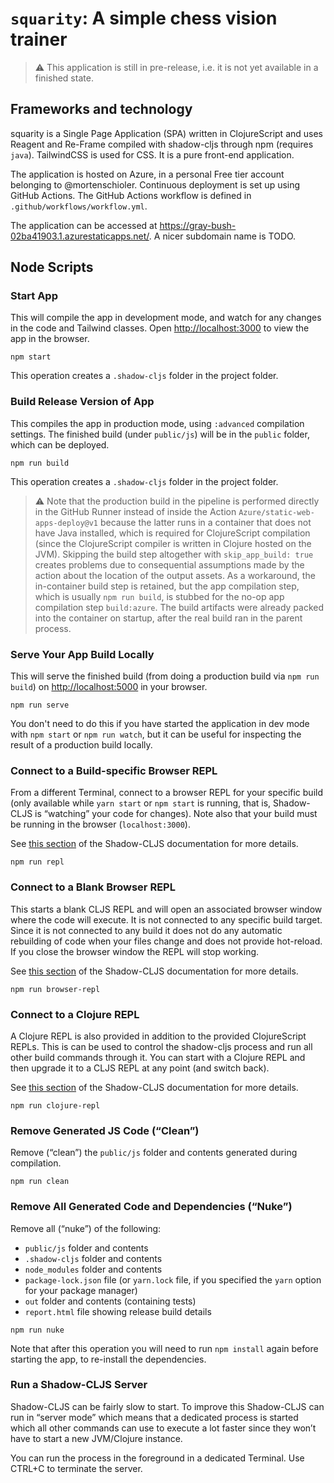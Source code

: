 # `squarity`: A simple chess vision trainer
> ⚠️ This application is still in pre-release, i.e. it is not yet available in a finished state.

## Frameworks and technology
squarity is a Single Page Application (SPA) written in ClojureScript and uses Reagent and Re-Frame compiled with shadow-cljs through npm (requires `java`). TailwindCSS is used for CSS. It is a pure front-end application.

The application is hosted on Azure, in a personal Free tier account belonging to @mortenschioler. Continuous deployment is set up using GitHub Actions. The GitHub Actions workflow is defined in `.github/workflows/workflow.yml`.

The application can be accessed at https://gray-bush-02ba41903.1.azurestaticapps.net/. A nicer subdomain name is TODO.

## Node Scripts

### Start App

This will compile the app in development mode, and watch for any changes in the code and Tailwind classes.
Open [http://localhost:3000](http://localhost:3000) to view the app in the browser.

```
npm start
```

This operation creates a `.shadow-cljs` folder in the project folder.

### Build Release Version of App

This compiles the app in production mode, using `:advanced` compilation settings. The finished build (under `public/js`) will be in the `public` folder, which can be deployed.

```
npm run build
```

This operation creates a `.shadow-cljs` folder in the project folder.

> ⚠️ Note that the production build in the pipeline is performed directly in the GitHub Runner instead of inside the Action `Azure/static-web-apps-deploy@v1` because the latter
> runs in a container that does not have Java installed, which is required for ClojureScript compilation (since the ClojureScript compiler is written in Clojure hosted on the JVM). 
> Skipping the build step altogether with `skip_app_build: true` creates problems due to consequential assumptions made by the action about the location of the output assets. As a workaround,
> the in-container build step is retained, but the app compilation step, which is usually `npm run build`, is stubbed for the no-op app compilation step `build:azure`. The build artifacts were already packed into the container on startup, after the real build ran in the parent process.

### Serve Your App Build Locally

This will serve the finished build (from doing a production build via `npm run build`) on [http://localhost:5000](http://localhost:5000) in your browser.

```
npm run serve
```

You don't need to do this if you have started the application in dev mode with `npm start` or `npm run watch`, but it can be useful for inspecting the result of a production build locally.

### Connect to a Build-specific Browser REPL

From a different Terminal, connect to a browser REPL for your specific build (only available while `yarn start` or `npm start` is running, that is, Shadow-CLJS is “watching” your code for changes). Note also that your build must be running in the browser (`localhost:3000`).

See [this section](https://shadow-cljs.github.io/docs/UsersGuide.html#build-repl) of the Shadow-CLJS documentation for more details.

```
npm run repl
```

### Connect to a Blank Browser REPL

This starts a blank CLJS REPL and will open an associated browser window where the code will execute. It is not connected to any specific build target. Since it is not connected to any build it does not do any automatic rebuilding of code when your files change and does not provide hot-reload. If you close the browser window the REPL will stop working.

See [this section](https://shadow-cljs.github.io/docs/UsersGuide.html#browser-repl) of the Shadow-CLJS documentation for more details.

```
npm run browser-repl
```

### Connect to a Clojure REPL

A Clojure REPL is also provided in addition to the provided ClojureScript REPLs. This is can be used to control the shadow-cljs process and run all other build commands through it. You can start with a Clojure REPL and then upgrade it to a CLJS REPL at any point (and switch back).

See [this section](https://shadow-cljs.github.io/docs/UsersGuide.html#_clojure_repl) of the Shadow-CLJS documentation for more details.

```
npm run clojure-repl
```

### Remove Generated JS Code (“Clean”)

Remove (“clean”) the `public/js` folder and contents generated during compilation.

```
npm run clean
```

### Remove All Generated Code and Dependencies (“Nuke”)

Remove all (“nuke”) of the following:

- `public/js` folder and contents
- `.shadow-cljs` folder and contents
- `node_modules` folder and contents
- `package-lock.json` file (or `yarn.lock` file, if you specified the `yarn` option for your package manager)
- `out` folder and contents (containing tests)
- `report.html` file showing release build details

```
npm run nuke
```

Note that after this operation you will need to run `npm install` again before starting the app, to re-install the dependencies.

### Run a Shadow-CLJS Server

Shadow-CLJS can be fairly slow to start. To improve this Shadow-CLJS can run in “server mode” which means that a dedicated process is started which all other commands can use to execute a lot faster since they won’t have to start a new JVM/Clojure instance.

You can run the process in the foreground in a dedicated Terminal. Use CTRL+C to terminate the server.
